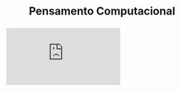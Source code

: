
# <p align="center">Pensamento Computacional</p>

![Alt text](https://github.com/rosacarla/DIO-cloud-data-engineer/blob/main/002%20pensamento-computacional/referencias-bibliograficas-pens-comp.pdf)
